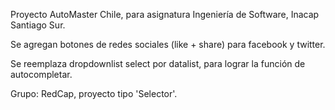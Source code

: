 Proyecto AutoMaster Chile, para asignatura Ingeniería de Software, Inacap Santiago Sur.

Se agregan botones de redes sociales (like  + share) para facebook y twitter.

Se reemplaza dropdownlist select por datalist, para lograr la función de autocompletar.

Grupo: RedCap, proyecto tipo 'Selector'.



